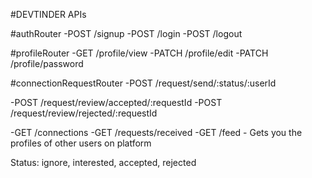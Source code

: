 #DEVTINDER APIs

#authRouter
-POST /signup
-POST /login
-POST /logout

#profileRouter
-GET /profile/view
-PATCH /profile/edit
-PATCH /profile/password

#connectionRequestRouter
-POST /request/send/:status/:userId
<!-- -POST /request/send/ignored/:userId -->
-POST /request/review/accepted/:requestId
-POST /request/review/rejected/:requestId

-GET /connections
-GET /requests/received
-GET /feed - Gets you the profiles of other users on platform


Status: ignore, interested, accepted, rejected


